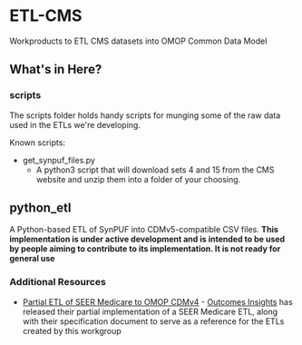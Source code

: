 # ETL-CMS
Workproducts to ETL CMS datasets into OMOP Common Data Model

## What's in Here?


### scripts
The scripts folder holds handy scripts for munging some of the raw data used in the ETLs we're developing.

Known scripts:

- get_synpuf_files.py
    - A python3 script that will download sets 4 and 15 from the CMS website and unzip them into a folder of your choosing.


## python_etl
A Python-based ETL of SynPUF into CDMv5-compatible CSV files.  **This implementation is under active development and is intended to be used by people aiming to contribute to its implementation.  It is not ready for general use**


### Additional Resources
- [Partial ETL of SEER Medicare to OMOP CDMv4](https://github.com/outcomesinsights/seer_to_omop_cdmv4) - [Outcomes Insights](http://outins.com) has released their partial implementation of a SEER Medicare ETL, along with their specification document to serve as a reference for the ETLs created by this workgroup
